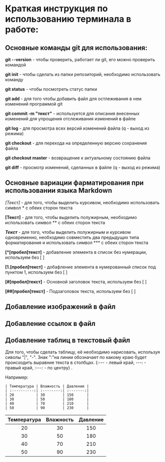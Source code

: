 # Краткая инструкция по использованию терминала в работе:

## Основные команды git для использования:

**git --version** - чтобы проверить, работает ли git, его можно проверить командой

**git init** - чтобы сделать из папки репозиторий, необходимо использовать команду

**git status** - чтобы посмотреть статус папки

**git add** - для того чтобы добавить файл для остлеживания в нем изменений программой git

**git commit -m "текст"** - используется для описания внесенных изменений для упрощения отслеживания изменений в файле

**git log** - для просмотра всех версий изменений файла (q - выход из режима)

**git checkout** - для перехода на определенную версию сохранения файла

**git checkout master** - возвращение к актуальному состоянию файла

**git diff** - просмотр изменений, сделанных в файле (q - выход из режима)

## Основные вариации фарматирования при использовании языка Markdown

*[Текст]* - для того, чтобы выделить курсивом, необходимо использовать символ * с обеих сторон текста

**[Текст]** - для того, чтобы выделить полужирным, необходимо использовать символ ** с обеих сторон текста

***Текст*** - для того, чтобы выделить полужирным и курсивом одновременно, необходимо совместить два предыдущих типа форматирования и использовать символ *** с обеих сторон текста

**[*[пробел]текст]** - добавление элемента в список без нумерации, используем без [ ]

**[1.[пробел]текст]** - добафление элемента в нумерованный список под пунктом 1, используем без [ ]

**[#[пробел]текст]** - Основной заголовок текста, используем без [ ]

**[##[пробел]текст]** - Подзаголовок текста, используем без [ ]

## Добавление изображений в файл

## Добавление ссылок в файл

## Добавление таблиц в текстовый файл

Для того, чтобы сделать таблицу, её необходимо нарисовать, используя сиволы "|", "-". 
Знак ":"на линии обозначает по какому краю будет происходить выравние текста в столбцах. (:--- - левый край, ---: - правый край, :---: - по центру) .

Например:

```
| Температура | Влажность | Давление |
| :----------:| :--------:| :-------:|
| 20          | 30        | 150      |
| 30          | 50        | 180      |
| 40          | 70        | 210      |
| 50          | 90        | 230      |
```
| Температура | Влажность | Давление |
| :----------:| :--------:| :-------:|
| 20          | 30        | 150      |
| 30          | 50        | 180      |
| 40          | 70        | 210      |
| 50          | 90        | 230      |